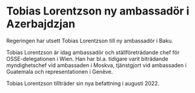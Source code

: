 # Tobias Lorentzson ny ambassadör i Azerbajdzjan

Regeringen har utsett Tobias Lorentzson till ny ambassadör i Baku.

Tobias Lorentzson är idag ambassadör och ställföreträdande chef för OSSE-delegationen i Wien. Han har bl.a. tidigare varit biträdande myndighetschef vid ambassaden i Moskva, tjänstgjort vid ambassaden i Guatemala och representationen i Genève.

Tobias Lorentzson tillträder sin nya befattning i augusti 2022.
